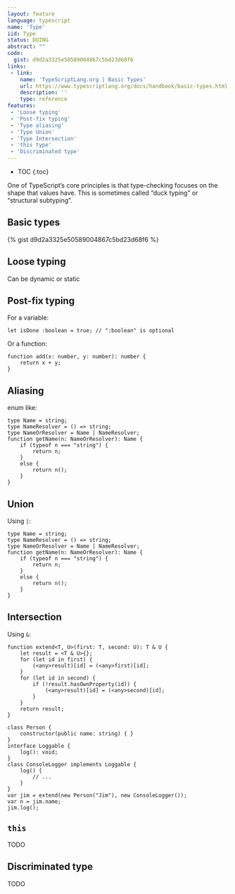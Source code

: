 ```yaml
---
layout: feature
language: typescript
name: 'Type'
iid: Type
status: DOING
abstract: ""
code:
  gist: d9d2a3325e50589004867c5bd23d68f6
links:
 - link:
    name: 'TypeScriptLang.org | Basic Types'
    url: https://www.typescriptlang.org/docs/handbook/basic-types.html
    description: ''
    type: reference
features:
 - 'Loose typing' 
 - 'Post-fix typing'
 - 'Type aliasing'
 - 'Type Union'
 - 'Type Intersection'
 - 'this type'
 - 'Discriminated type'
---
```


* TOC
{:toc}

One of TypeScript’s core principles is that type-checking focuses on the shape that values have. This is sometimes called “duck typing” or “structural subtyping”.

## Basic types

{% gist d9d2a3325e50589004867c5bd23d68f6 %}

## Loose typing

Can be dynamic or static

## Post-fix typing

For a variable:

```
let isDone :boolean = true; // ":boolean" is optional
```

Or a function:

```
function add(x: number, y: number): number {
    return x + y;
}
```

## Aliasing 

enum like:

```
type Name = string;
type NameResolver = () => string;
type NameOrResolver = Name | NameResolver;
function getName(n: NameOrResolver): Name {
    if (typeof n === "string") {
        return n;
    }
    else {
        return n();
    }
}
```

## Union

Using `|`:

```
type Name = string;
type NameResolver = () => string;
type NameOrResolver = Name | NameResolver;
function getName(n: NameOrResolver): Name {
    if (typeof n === "string") {
        return n;
    }
    else {
        return n();
    }
}

```

## Intersection

Using `&`:

```
function extend<T, U>(first: T, second: U): T & U {
    let result = <T & U>{};
    for (let id in first) {
        (<any>result)[id] = (<any>first)[id];
    }
    for (let id in second) {
        if (!result.hasOwnProperty(id)) {
            (<any>result)[id] = (<any>second)[id];
        }
    }
    return result;
}

class Person {
    constructor(public name: string) { }
}
interface Loggable {
    log(): void;
}
class ConsoleLogger implements Loggable {
    log() {
        // ...
    }
}
var jim = extend(new Person("Jim"), new ConsoleLogger());
var n = jim.name;
jim.log();
```

## `this`

TODO

## Discriminated type

TODO
